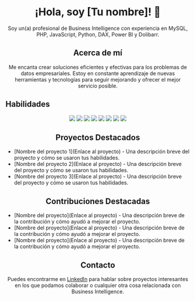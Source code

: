 <h1 align="center">¡Hola, soy [Tu nombre]! 👋</h1>

<p align="center">Soy un(a) profesional de Business Intelligence con experiencia en MySQL, PHP, JavaScript, Python, DAX, Power BI y Dolibarr.</p>

<h2 align="center">Acerca de mí</h2>
<p align="center">Me encanta crear soluciones eficientes y efectivas para los problemas de datos empresariales. Estoy en constante aprendizaje de nuevas herramientas y tecnologías para seguir mejorando y ofrecer el mejor servicio posible.</p>

<!-- Habilidades -->
## Habilidades
<p align="center">
  <img src="https://img.shields.io/badge/Business%20Intelligence%20-%23F37626.svg?&style=for-the-badge&logo=BusinessIntelligence&logoColor=white"/>
  <img src="https://img.shields.io/badge/MySQL-%2300f.svg?&style=for-the-badge&logo=mysql&logoColor=white"/>
  <img src="https://img.shields.io/badge/PHP-%23777BB4.svg?&style=for-the-badge&logo=php&logoColor=white"/>
  <img src="https://img.shields.io/badge/JavaScript-%23323330.svg?&style=for-the-badge&logo=javascript&logoColor=%23F7DF1E"/>
  <img src="https://img.shields.io/badge/Python-%2314354C.svg?&style=for-the-badge&logo=python&logoColor=white"/>
  <img src="https://img.shields.io/badge/DAX-%230076D6.svg?&style=for-the-badge&logo=DAX&logoColor=white"/>
  <img src="https://img.shields.io/badge/Power%20BI-%23F2C811.svg?&style=for-the-badge&logo=PowerBI&logoColor=white"/>
  <img src="https://img.shields.io/badge/Dolibarr-%238B8B8B.svg?&style=for-the-badge&logo=Dolibarr&logoColor=white"/>
</p>

<h2 align="center">Proyectos Destacados</h2>

- [Nombre del proyecto 1](Enlace al proyecto) - Una descripción breve del proyecto y cómo se usaron tus habilidades.
- [Nombre del proyecto 2](Enlace al proyecto) - Una descripción breve del proyecto y cómo se usaron tus habilidades.
- [Nombre del proyecto 3](Enlace al proyecto) - Una descripción breve del proyecto y cómo se usaron tus habilidades.

<h2 align="center">Contribuciones Destacadas</h2>

- [Nombre del proyecto](Enlace al proyecto) - Una descripción breve de la contribución y cómo ayudó a mejorar el proyecto.
- [Nombre del proyecto](Enlace al proyecto) - Una descripción breve de la contribución y cómo ayudó a mejorar el proyecto.
- [Nombre del proyecto](Enlace al proyecto) - Una descripción breve de la contribución y cómo ayudó a mejorar el proyecto.

<h2 align="center">Contacto</h2>
<p align="center">Puedes encontrarme en <a href="Enlace a tu perfil de LinkedIn">LinkedIn</a> para hablar sobre proyectos interesantes en los que podamos colaborar o cualquier otra cosa relacionada con Business Intelligence.</p>
